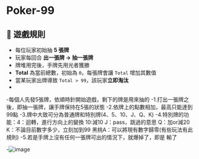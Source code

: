 # Poker-99
## 🧾 遊戲規則

- 每位玩家初始抽 **5 張牌**
- 玩家每回合 **出一張牌 → 抽一張牌**
- 牌堆用完後，手牌先用光者獲勝
- **Total** 為當前總數，初始為 `0`，每張牌會讓 `Total` 增加其數值
- 當某玩家出牌導致 `Total > 99`，該玩家**立即淘汰**
- 
-每個人先發5張牌，依順時針開始遊戲，剩下的牌是用來抽的
-1.打出一張牌之後，即抽一張牌，讓手牌保持在5張的狀態
-2.依牌上的點數相加，最高只能達到99點
-3.牌中大致可分為普通牌和特別牌(4、5、10、J、Q、K)
-4.特別牌的功能：4：迴轉，進行方向上的變換
                10:減10
                J：pass，跳過的意思
                Q：加or減20
                K：不論目前數字多少，立刻加到99
                黑桃A：可以將現有數字歸零(有些玩法有此規則)
-5.若是手牌上沒有任何一張牌可出的情況下，就爆掉了，即是 輸了


  
-![image](https://github.com/user-attachments/assets/f7176a43-3816-4df6-9675-71dda72db1cd)



